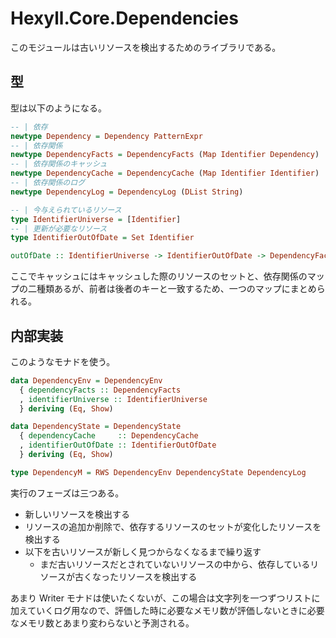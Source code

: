 # Hexyll.Core.Dependencies

このモジュールは古いリソースを検出するためのライブラリである。

## 型

型は以下のようになる。

```haskell
-- | 依存
newtype Dependency = Dependency PatternExpr
-- | 依存関係
newtype DependencyFacts = DependencyFacts (Map Identifier Dependency)
-- | 依存関係のキャッシュ
newtype DependencyCache = DependencyCache (Map Identifier Identifier)
-- | 依存関係のログ
newtype DependencyLog = DependencyLog (DList String)

-- | 今与えられているリソース
type IdentifierUniverse = [Identifier]
-- | 更新が必要なリソース
type IdentifierOutOfDate = Set Identifier

outOfDate :: IdentifierUniverse -> IdentifierOutOfDate -> DependencyFacts -> DependencyCache -> (IdentifierOutOfDate -> DependencyCache -> DependencyLog -> r) -> r
```

ここでキャッシュにはキャッシュした際のリソースのセットと、依存関係のマップの二種類あるが、前者は後者のキーと一致するため、一つのマップにまとめられる。

## 内部実装

このようなモナドを使う。

```haskell
data DependencyEnv = DependencyEnv
  { dependencyFacts :: DependencyFacts
  , identifierUniverse :: IdentifierUniverse
  } deriving (Eq, Show)

data DependencyState = DependencyState
  { dependencyCache     :: DependencyCache
  , identifierOutOfDate :: IdentifierOutOfDate
  } deriving (Eq, Show)

type DependencyM = RWS DependencyEnv DependencyState DependencyLog
```

実行のフェーズは三つある。

* 新しいリソースを検出する
* リソースの追加か削除で、依存するリソースのセットが変化したリソースを検出する
* 以下を古いリソースが新しく見つからなくなるまで繰り返す
  * まだ古いリソースだとされていないリソースの中から、依存しているリソースが古くなったリソースを検出する

あまり Writer モナドは使いたくないが、この場合は文字列を一つずつリストに加えていくログ用なので、評価した時に必要なメモリ数が評価しないときに必要なメモリ数とあまり変わらないと予測される。
